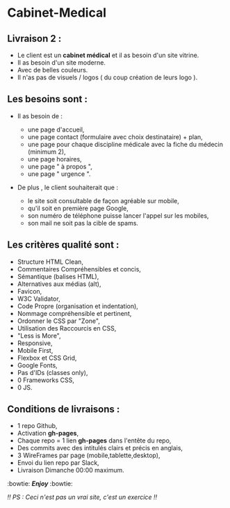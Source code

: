# Cabinet-Medical

## Livraison 2 :

* Le client est un **cabinet médical** et il as besoin d'un site vitrine.
* Il as besoin d'un site moderne.
* Avec de belles couleurs.
* Il n'as pas de visuels / logos ( du coup création de leurs logo ).
## Les besoins sont :

* Il as besoin de :
  + une page d'accueil,
  + une page contact (formulaire avec choix destinataire) + plan,
  + une page pour chaque discipline médicale avec la fiche du médecin (minimum 2),
  + une page horaires,
  + une page " à propos ",
  + une page " urgence ".

* De plus , le client souhaiterait que :
  + le site soit consultable de façon agréable sur mobile,
  + qu'il soit en première page Google,
  + son numéro de téléphone puisse lancer l'appel sur les mobiles,
  + son mail ne soit pas la cible de spams.

## Les critères qualité sont :

* Structure HTML Clean,
* Commentaires Compréhensibles et concis,
* Sémantique (balises HTML),
* Alternatives aux médias (alt),
* Favicon,
* W3C Validator,
* Code Propre (organisation et indentation),
* Nommage compréhensible et pertinent,
* Ordonner le CSS par "Zone",
* Utilisation des Raccourcis en CSS,
* "Less is More",
* Responsive,
* Mobile First,
* Flexbox et CSS Grid,
* Google Fonts,
* Pas d'IDs (classes only),
* 0 Frameworks CSS,
* 0 JS.

## Conditions de livraisons :

* 1 repo Github,
* Activation **gh-pages**,
* Chaque repo = 1 lien **gh-pages** dans l'entête du repo,
* Des commits avec des intitulés clairs et précis en anglais,
* 3 WireFrames par page (mobile,tablette,desktop),
* Envoi du lien repo par Slack,
* Livraison Dimanche 00:00 maximum.

 :bowtie: **_Enjoy_** :bowtie:
 
 
 *:bangbang: PS : Ceci n'est pas un vrai site, c'est un exercice :bangbang:*
